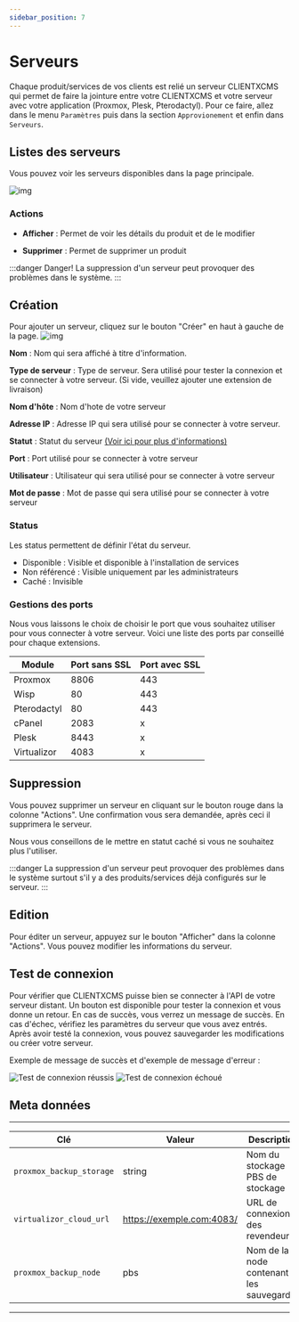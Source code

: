 ```yaml
---
sidebar_position: 7
---
```


# Serveurs

Chaque produit/services de vos clients est relié un serveur CLIENTXCMS qui permet de faire la jointure entre votre CLIENTXCMS et votre serveur avec votre application (Proxmox, Plesk, Pterodactyl). Pour ce faire, allez dans le menu `Paramètres` puis dans la section `Approvionement` et enfin dans `Serveurs`.
## Listes des serveurs
Vous pouvez voir les serveurs disponibles dans la page principale.

![img](/img/next_gen/settings/core/servers/admin_list.png)

### Actions
- **Afficher** : Permet de voir les détails du produit et de le modifier

- **Supprimer** : Permet de supprimer un produit

:::danger Danger!
La suppression d'un serveur peut provoquer des problèmes dans le système.
:::
## Création
Pour ajouter un serveur, cliquez sur le bouton "Créer" en haut à gauche de la page.
![img](/img/next_gen/settings/core/servers/create_server.png)

**Nom** : Nom qui sera affiché à titre d'information.

**Type de serveur** : Type de serveur. Sera utilisé pour tester la connexion et se connecter à votre serveur. (Si vide, veuillez ajouter une extension de livraison)

**Nom d'hôte** : Nom d'hote de votre serveur

**Adresse IP** : Adresse IP qui sera utilisé pour se connecter à votre serveur.

**Statut** : Statut du serveur [(Voir ici pour plus d'informations)](./servers#status)

**Port** : Port utilisé pour se connecter à votre serveur

**Utilisateur** : Utilisateur qui sera utilisé pour se connecter à votre serveur

**Mot de passe** : Mot de passe qui sera utilisé pour se connecter à votre serveur

### Status
Les status permettent de définir l'état du serveur.
- Disponible : Visible et disponible à l'installation de services
- Non référencé : Visible uniquement par les administrateurs
- Caché : Invisible

### Gestions des ports
Nous vous laissons le choix de choisir le port que vous souhaitez utiliser pour vous connecter à votre serveur. Voici une liste des ports par conseillé pour chaque extensions.

| Module      | Port sans SSL | Port avec SSL |
|-------------|---------------|---------------|
| Proxmox     | 8806          | 443           |
| Wisp        | 80            | 443           |
| Pterodactyl | 80            | 443           | 
| cPanel      | 2083          | x             |
| Plesk       | 8443          | x             |
| Virtualizor | 4083          | x             |

## Suppression
Vous pouvez supprimer un serveur en cliquant sur le bouton rouge dans la colonne "Actions". Une confirmation vous sera demandée, après ceci il supprimera le serveur.

Nous vous conseillons de le mettre en statut caché si vous ne souhaitez plus l'utiliser.

:::danger
La suppression d'un serveur peut provoquer des problèmes dans le système surtout s'il y a des produits/services déjà configurés sur le serveur.
:::
## Edition
Pour éditer un serveur, appuyez sur le bouton "Afficher" dans la colonne "Actions". Vous pouvez modifier les informations du serveur.

## Test de connexion
Pour vérifier que CLIENTXCMS puisse bien se connecter à l'API de votre serveur distant. Un bouton est disponible pour tester la connexion et vous donne un retour.
En cas de succès, vous verrez un message de succès. En cas d'échec, vérifiez les paramètres du serveur que vous avez entrés.
Après avoir testé la connexion, vous pouvez sauvegarder les modifications ou créer votre serveur.

Exemple de message de succès et d'exemple de message d'erreur :

![Test de connexion réussis](/img/next_gen/settings/core/servers/test_connection_sucessfully.png)
![Test de connexion échoué](/img/next_gen/settings/core/servers/test_connection_failed.png)

## Meta données
-------------
| Clé | Valeur | Description |
| --- | ------ | ----------- |
| `proxmox_backup_storage` | string | Nom du stockage PBS de stockage |
| `virtualizor_cloud_url`  | https://exemple.com:4083/ |       URL de connexion des revendeurs             |
| `proxmox_backup_node` | pbs | Nom de la node contenant les sauvegardes |
-------------
